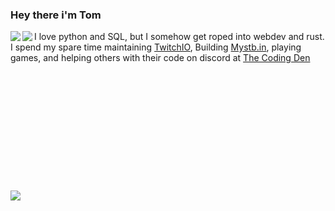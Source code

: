  ### Hey there i'm Tom
<p align="left>
  <a href="https://github.com/anuraghazra/github-readme-stats">
    <img align="left" src="https://github-readme-stats.vercel.app/api/top-langs/?username=IAmTomahawkx&theme=tokyonight&card_width=445&layout=compact" />
  </a>
  <a href="https://github.com/anuraghazra/github-readme-stats">
    <img align="left" src="https://github-readme-stats.vercel.app/api?username=IAmTomahawkx&theme=tokyonight&count_private=true&show_icons=true" />
  </a>

  I love python and SQL, but I somehow get roped into webdev and rust. I spend my spare time maintaining [TwitchIO](https://github.com/TwitchIO/TwitchIO), Building [Mystb.in](https://github.com/PythonistaGuild/Mystbin), playing games, and helping others with their code on discord at [The Coding Den](https://discord.gg/code)
  <br><br><br><br><br><br><br><br><br><br><br><br><br>
  <a href="https://github.com/TwitchIO/TwitchIO">
    <img align="left" src="https://github-readme-stats.vercel.app/api/pin/?username=TwitchIO&repo=TwitchIO&theme=tokyonight" />
  </a>  
</p>                         
